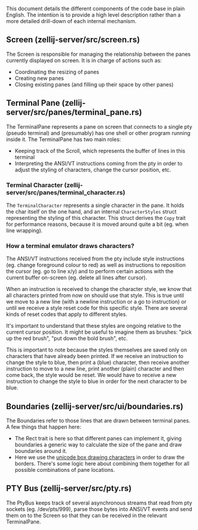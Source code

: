 This document details the different components of the code base in plain English. The intention is to provide a high level description rather than a more detailed drill-down of each internal mechanism.

## Screen (zellij-server/src/screen.rs)
The Screen is responsible for managing the relationship between the panes currently displayed on screen.
It is in charge of actions such as: 
  * Coordinating the resizing of panes
  * Creating new panes
  * Closing existing panes (and filling up their space by other panes)

## Terminal Pane (zellij-server/src/panes/terminal_pane.rs)
The TerminalPane represents a pane on screen that connects to a single pty (pseudo terminal) and (presumably) has one shell or other program running inside it.
The TerminalPane has two main roles:
  * Keeping track of the Scroll, which represents the buffer of lines in this terminal
  * Interpreting the ANSI/VT instructions coming from the pty in order to adjust the styling of characters, change the cursor position, etc.

### Terminal Character (zellij-server/src/panes/terminal_character.rs)
The `TerminalCharacter` represents a single character in the pane. It holds the char itself on the one hand, and an internal `CharacterStyles` struct representing the styling of this character.
This struct derives the `Copy` trait for performance reasons, because it is moved around quite a bit (eg. when line wrapping).

### How a terminal emulator draws characters?
The ANSI/VT instructions received from the pty include style instructions (eg. change foreground colour to red) as well as instructions to reposition the cursor (eg. go to line x/y) and to perform certain actions with the current buffer on-screen (eg. delete all lines after cursor).

When an instruction is received to change the character style, we know that all characters printed from now on should use that style. This is true until we move to a new line (with a newline instruction or a go to instruction) or until we receive a style reset code for this specific style. There are several kinds of reset codes that apply to different styles.

It's important to understand that these styles are ongoing relative to the current cursor position. It might be useful to imagine them as brushes: "pick up the red brush", "put down the bold brush", etc.

This is important to note because the styles themselves are saved only on characters that have already been printed. If we receive an instruction to change the style to blue, then print a (blue) character, then receive another instruction to move to a new line, print another (plain) character and then come back, the style would be reset. We would have to receive a new instruction to change the style to blue in order for the next character to be blue.

## Boundaries (zellij-server/src/ui/boundaries.rs)
The Boundaries refer to those lines that are drawn between terminal panes. A few things that happen here:
  * The Rect trait is here so that different panes can implement it, giving boundaries a generic way to calculate the size of the pane and draw boundaries around it.
  * Here we use the [unicode box drawing characters](https://en.wikipedia.org/wiki/Box-drawing_character) in order to draw the borders. There's some logic here about combining them together for all possible combinations of pane locations.

## PTY Bus (zellij-server/src/pty.rs)
The PtyBus keeps track of several asynchronous streams that read from pty sockets (eg. /dev/pts/999), parse those bytes into ANSI/VT events and send them on to the Screen so that they can be received in the relevant TerminalPane.
